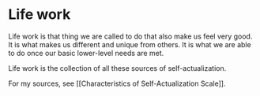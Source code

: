 # Life work

Life work is that thing we are called to do that also make us feel very good. It is what makes us different and unique from others. It is what we are able to do once our basic lower-level needs are met.

Life work is the collection of all these sources of self-actualization.

For my sources, see [[Characteristics of Self-Actualization Scale]].


